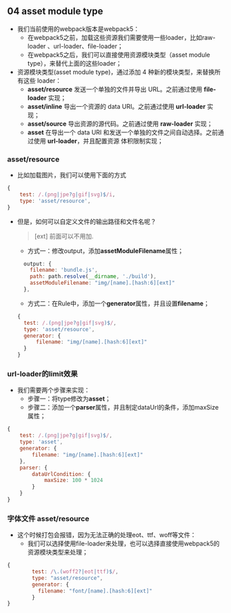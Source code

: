 ## 04 asset module type

- 我们当前使用的webpack版本是webpack5： 
  - 在webpack5之前，加载这些资源我们需要使用一些loader，比如raw-loader 、url-loader、file-loader； 
  - 在webpack5之后，我们可以直接使用资源模块类型（asset module type），来替代上面的这些loader；
- 资源模块类型(asset module type)，通过添加 4 种新的模块类型，来替换所有这些 loader： 
  - **asset/resource** 发送一个单独的文件并导出 URL。之前通过使用 **file-loader** 实现； 
  - **asset/inline** 导出一个资源的 data URI。之前通过使用 **url-loader** 实现； 
  - **asset/source** 导出资源的源代码。之前通过使用 **raw-loader** 实现； 
  - **asset** 在导出一个 data URI 和发送一个单独的文件之间自动选择。之前通过使用 **url-loader**，并且配置资源 体积限制实现；

### asset/resource

- 比如加载图片，我们可以使用下面的方式

```js
{
    test: /.(png|jpe?g|gif|svg)$/i,
    type: 'asset/resource',
}
```

- 但是，如何可以自定义文件的输出路径和文件名呢？ 

  > [ext] 前面可以不用加.

  - 方式一：修改output，添加**assetModuleFilename**属性； 

  ```js
    output: {
      filename: 'bundle.js',
      path: path.resolve(__dirname, './build'),
      assetModuleFilename: "img/[name].[hash:6][ext]"
    },
  ```

  - 方式二：在Rule中，添加一个**generator**属性，并且设置**filename**；

  ```js
  {
  	test: /.(png|jpe?g|gif|svg)$/,
  	type: 'asset/resource',
  	generator: {
  		filename: "img/[name].[hash:6][ext]"
  	}
  }
  ```

### url-loader的limit效果

- 我们需要两个步骤来实现： 
  - 步骤一：将type修改为**asset**； 
  - 步骤二：添加一个**parser**属性，并且制定dataUrl的条件，添加maxSize属性；

```js
{
	test: /.(png|jpe?g|gif|svg)$/,
	type: 'asset',
	generator: {
		filename: "img/[name].[hash:6][ext]"
	},
	parser: {
		dataUrlCondition: {
			maxSize: 100 * 1024
		}
	}
}
```

### 字体文件 asset/resource

- 这个时候打包会报错，因为无法正确的处理eot、ttf、woff等文件： 
  - 我们可以选择使用file-loader来处理，也可以选择直接使用webpack5的资源模块类型来处理；

```js
{
        test: /\.(woff2?|eot|ttf)$/,
        type: "asset/resource",
        generator: {
          filename: "font/[name].[hash:6][ext]"
        }
}
```

